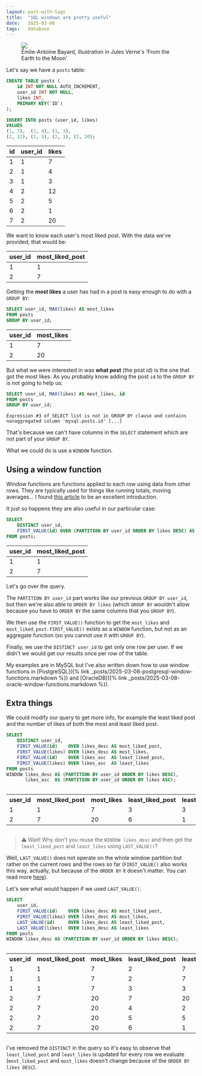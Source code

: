 ```yaml
---
layout: post-with-tags
title:  "SQL windows are pretty useful"
date:   2025-03-08
tags:   database
---
```

<figure>
	<img src="{% link assets/windows.png %}" class="article-image" style="object-position: 40% center" />
	<figcaption>Émile-Antoine Bayard, illustration in Jules Verne's 'From the Earth to the Moon'</figcaption>
</figure>

Let's say we have a `posts` table:

```sql
CREATE TABLE posts (
    id INT NOT NULL AUTO_INCREMENT,
    user_id INT NOT NULL,
    likes INT,
    PRIMARY KEY(`ID`)
);

INSERT INTO posts (user_id, likes)
VALUES
(1, 7),  (1, 4), (1, 3),
(2, 12), (2, 5), (2, 1), (2, 20);
```

| id  | user_id | likes |
| --- | ------- | ----- |
| 1   | 1       | 7     |
| 2   | 1       | 4     |
| 3   | 1       | 3     |
| 4   | 2       | 12    |
| 5   | 2       | 5     |
| 6   | 2       | 1     |
| 7   | 2       | 20    |

We want to know each user's most liked post.
With the data we've provided, that would be:

| user_id | most_liked_post |
| ------- | --------------- |
| 1       | 1               |
| 2       | 7               |

Getting the **most likes** a user has had in a post is easy enough to do with a `GROUP BY`:

```sql
SELECT user_id, MAX(likes) AS most_likes
FROM posts
GROUP BY user_id;
```

| user_id | most_likes |
| ------- | ---------- |
| 1       | 7          |
| 2       | 20         |

But what we were interested in was **what post** (the post id) is the one that got the most likes.
As you probably know adding the post `id` to the `GROUP BY` is not going to help us:

```sql
SELECT user_id, MAX(likes) AS most_likes, id
FROM posts
GROUP BY user_id;
```
```
Expression #3 of SELECT list is not in GROUP BY clause and contains nonaggregated column 'mysql.posts.id' [...]
```

That's because we can't have columns in the `SELECT` statement which are not part of your `GROUP BY`. 

What we could do is use a `WINDOW` function.

## Using a window function

Window functions are functions applied to each row using data from other rows. They are typically used for things like running totals, moving averages...
I found [this article](https://notso.boringsql.com/posts/window-functions-introduction/) to be an excellent introduction.

It just so happens they are also useful in our particular case:

```sql
SELECT 
    DISTINCT user_id,
    FIRST_VALUE(id) OVER (PARTITION BY user_id ORDER BY likes DESC) AS most_liked_post
FROM posts;
```

| user_id | most_liked_post |
| ------- | --------------- |
| 1       | 1               |
| 2       | 7               |

Let's go over the query.

The `PARTITION BY user_id` part works like our previous `GROUP BY user_id`, but then we're also able to `ORDER BY likes` (which `GROUP BY` wouldn't allow because you have to `ORDER BY` the same columns that you `GROUP BY`).

We then use the `FIRST_VALUE()` function to get the `most_likes` and `most_liked_post`. `FIRST_VALUE()` exists as a `WINDOW` function, but not as an aggregate function (so you cannot use it with `GROUP BY`).

Finally, we use the `DISTINCT user_id` to get only one row per user. If we didn't we would get our results once per row of the table.

My examples are in MySQL but I've also written down how to use window functions in [PostgreSQL]({% link _posts/2025-03-08-postgresql-window-functions.markdown %}) and [OracleDB]({% link _posts/2025-03-08-oracle-window-functions.markdown %}).

## Extra things

We could modify our query to get more info, for example the least liked post and the number of likes of both the most and least liked post.

```sql
SELECT 
    DISTINCT user_id,
    FIRST_VALUE(id)    OVER likes_desc AS most_liked_post,
    FIRST_VALUE(likes) OVER likes_desc AS most_likes,
    FIRST_VALUE(id)    OVER likes_asc  AS least_liked_post,
    FIRST_VALUE(likes) OVER likes_asc  AS least_likes
FROM posts
WINDOW likes_desc AS (PARTITION BY user_id ORDER BY likes DESC),
       likes_asc  AS (PARTITION BY user_id ORDER BY likes ASC);
```

<div style="overflow-x: auto;">
	<table>
		<tr>
			<th>user_id</th>
			<th>most_liked_post</th>
			<th>most_likes</th>
			<th>least_liked_post</th>
			<th>least_likes</th>
		</tr>
		<tr>
			<td>1</td>
			<td>1</td>
			<td>7</td>
			<td>3</td>
			<td>3</td>
		</tr>
		<tr>
			<td>2</td>
			<td>7</td>
			<td>20</td>
			<td>6</td>
			<td>1</td>
		</tr>
	</table>
</div>

> ⚠️ Wait! Why don't you reuse the `WINDOW likes_desc` and then get the `least_liked_post` and `least_likes` using `LAST_VALUE()`?

Well, `LAST_VALUE()` does not operate on the whole window partition but rather on the current rows and the rows so far (`FIRST_VALUE()` also works this way, actually, but because of the `ORDER BY` it doesn't matter. You can read more [here](https://dev.mysql.com/doc/refman/8.4/en/window-functions-frames.html#:~:text=Aggregate%20functions%20used%20as%20window%20functions%20operate%20on%20rows%20in%20the%20current%20row%20frame,%20as%20do%20these%20nonaggregate%20window%20functions)).

Let's see what would happen if we used `LAST_VALUE()`.

```sql
SELECT
    user_id,
    FIRST_VALUE(id)    OVER likes_desc AS most_liked_post,
    FIRST_VALUE(likes) OVER likes_desc AS most_likes,
    LAST_VALUE(id)     OVER likes_desc AS least_liked_post,
    LAST_VALUE(likes)  OVER likes_desc AS least_likes
FROM posts
WINDOW likes_desc AS (PARTITION BY user_id ORDER BY likes DESC);
```

<div style="overflow-x: auto;">
	<table>
		<tr>
			<th>user_id</th>
			<th>most_liked_post</th>
			<th>most_likes</th>
			<th>least_liked_post</th>
			<th>least_likes</th>
		</tr>
		<tr>
			<td>1</td>
			<td>1</td>
			<td>7</td>
			<td>2</td>
			<td>7</td>
		</tr>
		<tr>
			<td>1</td>
			<td>1</td>
			<td>7</td>
			<td>2</td>
			<td>7</td>
		</tr>
		<tr>
			<td>1</td>
			<td>1</td>
			<td>7</td>
			<td>3</td>
			<td>3</td>
		</tr>
		<tr>
			<td>2</td>
			<td>7</td>
			<td>20</td>
			<td>7</td>
			<td>20</td>
		</tr>
		<tr>
			<td>2</td>
			<td>7</td>
			<td>20</td>
			<td>4</td>
			<td>2</td>
		</tr>
		<tr>
			<td>2</td>
			<td>7</td>
			<td>20</td>
			<td>5</td>
			<td>5</td>
		</tr>
		<tr>
			<td>2</td>
			<td>7</td>
			<td>20</td>
			<td>6</td>
			<td>1</td>
		</tr>
	</table>
</div>

I've removed the `DISTINCT` in the query so it's easy to observe that `least_liked_post` and `least_likes` is updated for every row we evaluate (`most_liked_post` and `most_likes` doesn't change because of the `ORDER BY likes DESC`).